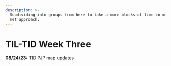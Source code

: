 ```yaml
---
description: >-
  Subdividing into groups from here to take a more blocks of time in milestones
  met approach.
---
```


# TIL-TID Week Three

**08/24/23:** TID PJP map updates&#x20;
